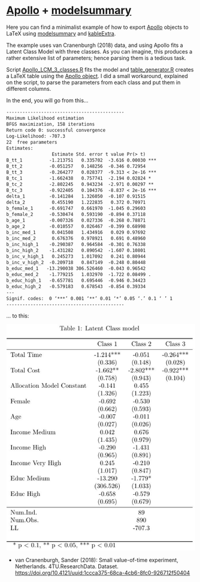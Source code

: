 # [Apollo](http://www.apollochoicemodelling.com/)  + [modelsummary](https://www.example.com) 


Here you can find a minimalist example of how to export [Apollo](http://www.apollochoicemodelling.com/) objects to LaTeX using [modelsummary](https://www.example.com) and [kableExtra](https://cran.r-project.org/web/packages/kableExtra/vignettes/awesome_table_in_html.html).



The example uses van Cranenburgh (2018) data, and using Apollo fits a Latent Class Model with three classes. As you can imagine, this produces a rather extensive list of parameters; hence parsing them is a tedious task.

Script [Apollo_LCM_3_classes.R](https://github.com/alvarogutyerrez/export_apollo_using_modelsummary/blob/main/code/Apollo_LCM_3_classes.R) fits the model and [table_generator.R](https://github.com/alvarogutyerrez/export_apollo_using_modelsummary/blob/main/code/table_generator.R) creates a LaTeX table using the [Apollo object](https://github.com/alvarogutyerrez/export_apollo_using_modelsummary/blob/main/saved_models/LCM_3_classes.rds). I did a small workaround, explained on the script, to parse the parameters from each class and put them in different columns. 

In the end, you will go from this...

```
--------------------------------------------
Maximum Likelihood estimation
BFGS maximization, 158 iterations
Return code 0: successful convergence 
Log-Likelihood: -707.3 
22  free parameters
Estimates:
                 Estimate Std. error t value Pr(> t)    
B_tt_1          -1.213751   0.335702  -3.616 0.00030 ***
B_tt_2          -0.051257   0.148256  -0.346 0.72954    
B_tt_3          -0.264277   0.028377  -9.313 < 2e-16 ***
B_tc_1          -1.662438   0.757741  -2.194 0.02824 *  
B_tc_2          -2.802245   0.943234  -2.971 0.00297 ** 
B_tc_3          -0.922405   0.104376  -8.837 < 2e-16 ***
delta_1         -0.141284   1.326050  -0.107 0.91515    
delta_2          0.455190   1.222835   0.372 0.70971    
b_female_1      -0.691747   0.661970  -1.045 0.29603    
b_female_2      -0.530474   0.593190  -0.894 0.37118    
b_age_1         -0.007326   0.027336  -0.268 0.78871    
b_age_2         -0.010557   0.026467  -0.399 0.68998    
b_inc_med_1      0.041508   1.434916   0.029 0.97692    
b_inc_med_2      0.676376   0.978921   0.691 0.48960    
b_inc_high_1    -0.290387   0.964584  -0.301 0.76338    
b_inc_high_2    -1.431282   0.890542  -1.607 0.10801    
b_inc_v_high_1   0.245273   1.017092   0.241 0.80944    
b_inc_v_high_2  -0.209718   0.847149  -0.248 0.80448    
b_educ_med_1   -13.290038 306.526460  -0.043 0.96542    
b_educ_med_2    -1.779215   1.032970  -1.722 0.08499 .  
b_educ_high_1   -0.657781   0.695446  -0.946 0.34423    
b_educ_high_2   -0.579183   0.678543  -0.854 0.39334    
---
Signif. codes:  0 ‘***’ 0.001 ‘**’ 0.01 ‘*’ 0.05 ‘.’ 0.1 ‘ ’ 1
--------------------------------------------
```

... to this: 

![Example Table](https://github.com/alvarogutyerrez/export_apollo_using_modelsummary/blob/main/LaTeX/latex_table.JPG?raw=true)



- van Cranenburgh, Sander (2018): Small value-of-time experiment, Netherlands. 4TU.ResearchData. Dataset. https://doi.org/10.4121/uuid:1ccca375-68ca-4cb6-8fc0-926712f50404 



